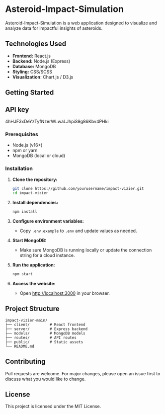 # Asteroid-Impact-Simulation

Asteroid-Impact-Simulation is a web application designed to visualize and analyze data for impactful insights of asteroids.

## Technologies Used

- **Frontend:** React.js
- **Backend:** Node.js (Express)
- **Database:** MongoDB
- **Styling:** CSS/SCSS
- **Visualization:** Chart.js / D3.js

## Getting Started

## API key

4hHJF3xDeYzTyfNzerWLwaLJhpiS9g86Kbv4PHki

### Prerequisites

- Node.js (v16+)
- npm or yarn
- MongoDB (local or cloud)

### Installation

1. **Clone the repository:**
    ```bash
    git clone https://github.com/yourusername/impact-vizier.git
    cd impact-vizier
    ```

2. **Install dependencies:**
    ```bash
    npm install
    ```

3. **Configure environment variables:**
    - Copy `.env.example` to `.env` and update values as needed.

4. **Start MongoDB:**
    - Make sure MongoDB is running locally or update the connection string for a cloud instance.

5. **Run the application:**
    ```bash
    npm start
    ```

6. **Access the website:**
    - Open [http://localhost:3000](http://localhost:3000) in your browser.

## Project Structure

```
impact-vizier-main/
├── client/         # React frontend
├── server/         # Express backend
├── models/         # MongoDB models
├── routes/         # API routes
├── public/         # Static assets
└── README.md
```

## Contributing

Pull requests are welcome. For major changes, please open an issue first to discuss what you would like to change.

## License

This project is licensed under the MIT License.